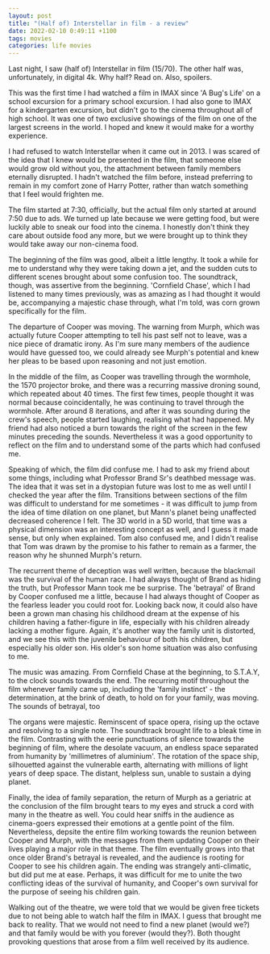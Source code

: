 ```yaml
---
layout: post
title: "(Half of) Interstellar in film - a review"
date: 2022-02-10 0:49:11 +1100
tags: movies
categories: life movies
---
```


Last night, I saw (half of) Interstellar in film (15/70). The other half was, unfortunately, in digital 4k. Why half? Read on. Also, spoilers.   

This was the first time I had watched a film in IMAX since 'A Bug's Life' on a school excursion for a primary school excursion. I had also gone to IMAX for a kindergarten excursion, but didn't go to the cinema throughout all of high school. It was one of two exclusive showings of the film on one of the largest screens in the world. I hoped and knew it would make for a worthy experience.

I had refused to watch Interstellar when it came out in 2013. I was scared of the idea that I knew would be presented in the film, that someone else would grow old without you, the attachment between family members eternally disrupted. I hadn't watched the film before, instead preferring to remain in my comfort zone of Harry Potter, rather than watch something that I feel would frighten me.

The film started at 7:30, officially, but the actual film only started at around 7:50 due to ads. We turned up late because we were getting food, but were luckily able to sneak our food into the cinema. I honestly don't think they care about outside food any more, but we were brought up to think they would take away our non-cinema food.

The beginning of the film was good, albeit a little lengthy. It took a while for me to understand why they were taking down a jet, and the sudden cuts to different scenes brought about some confusion too. The soundtrack, though, was assertive from the beginning. 'Cornfield Chase', which I had listened to many times previously, was as amazing as I had thought it would be, accompanying a majestic chase through, what I'm told, was corn grown specifically for the film.

The departure of Cooper was moving. The warning from Murph, which was actually future Cooper attempting to tell his past self not to leave, was a nice piece of dramatic irony. As I'm sure many members of the audience would have guessed too, we could already see Murph's potential and knew her pleas to be based upon reasoning and not just emotion.

In the middle of the film, as Cooper was travelling through the wormhole, the 1570 projector broke, and there was a recurring massive droning sound, which repeated about 40 times. The first few times, people thought it was normal because coincidentally, he was continuing to travel through the wormhole. After around 8 iterations, and after it was sounding during the crew's speech, people started laughing, realising what had happened. My friend had also noticed a burn towards the right of the screen in the few minutes preceding the sounds. Nevertheless it was a good opportunity to reflect on the film and to understand some of the parts which had confused me.

Speaking of which, the film did confuse me. I had to ask my friend about some things, including what Professor Brand Sr's deathbed message was. The idea that it was set in a dystopian future was lost to me as well until I checked the year after the film. Transitions between sections of the film was difficult to understand for me sometimes - it was difficult to jump from the idea of time dilation on one planet, but Mann's planet being unaffected decreased coherence I felt. The 3D world in a 5D world, that time was a physical dimension was an interesting concept as well, and I guess it made sense, but only when explained. Tom also confused me, and I didn't realise that Tom was drawn by the promise to his father to remain as a farmer, the reason why he shunned Murph's return.

The recurrent theme of deception was well written, because the blackmail was the survival of the human race. I had always thought of Brand as hiding the truth, but Professor Mann took me be surprise. The 'betrayal' of Brand by Cooper confused me a little, because I had always thought of Cooper as the fearless leader you could root for. Looking back now, it could also have been a grown man chasing his childhood dream at the expense of his children having a father-figure in life, especially with his children already lacking a mother figure. Again, it's another way the family unit is distorted, and we see this with the juvenile behaviour of both his children, but especially his older son. His older's son home situation was also confusing to me.

The music was amazing. From Cornfield Chase at the beginning, to S.T.A.Y, to the clock sounds towards the end. The recurring motif throughout the film whenever family came up, including the 'family instinct' - the determination, at the brink of death, to hold on for your family, was moving. The sounds of betrayal, too

The organs were majestic. Reminscent of space opera, rising up the octave and resolving to a single note. The soundtrack brought life to a bleak time in the film. Contrasting with the eerie punctuations of silence towards the beginning of film, where the desolate vacuum, an endless space separated from humanity by 'millimetres of aluminium'. The rotation of the space ship, silhouetted against the vulnerable earth, alternating with millions of light years of deep space. The distant, helpless sun, unable to sustain a dying planet.

Finally, the idea of family separation, the return of Murph as a geriatric at the conclusion of the film brought tears to my eyes and struck a cord with many in the theatre as well. You could hear sniffs in the audience as cinema-goers expressed their emotions at a gentle point of the film. Nevertheless, depsite the entire film working towards the reunion between Cooper and Murph, with the messages from them updating Cooper on their lives playing a major role in that theme. The film eventually grows into that once older Brand's betrayal is revealed, and the audience is rooting for Cooper to see his children again. The ending was strangely anti-climatic, but did put me at ease. Perhaps, it was difficult for me to unite the two conflicting ideas of the survival of humanity, and Cooper's own survival for the purpose of seeing his children gain.

Walking out of the theatre, we were told that we would be given free tickets due to not being able to watch half the film in IMAX. I guess that brought me back to reality. That we would not need to find a new planet (would we?) and that family would be with you forever (would they?). Both thought provoking questions that arose from a film well received by its audience.
